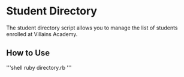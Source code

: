 # Student Directory #

The student directory script allows you to manage the list of students enrolled at
Villains Academy.

## How to Use ##

'''shell
ruby directory.rb
'''
